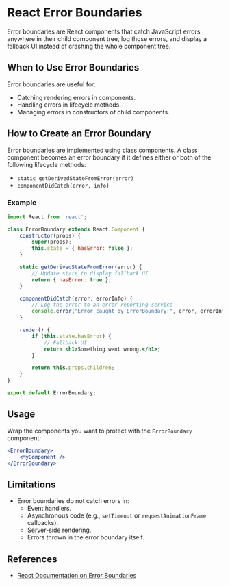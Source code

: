 # React Error Boundaries

Error boundaries are React components that catch JavaScript errors anywhere in their child component tree, log those errors, and display a fallback UI instead of crashing the whole component tree.

## When to Use Error Boundaries
Error boundaries are useful for:
- Catching rendering errors in components.
- Handling errors in lifecycle methods.
- Managing errors in constructors of child components.

## How to Create an Error Boundary
Error boundaries are implemented using class components. A class component becomes an error boundary if it defines either or both of the following lifecycle methods:
- `static getDerivedStateFromError(error)`
- `componentDidCatch(error, info)`

### Example
```jsx
import React from 'react';

class ErrorBoundary extends React.Component {
    constructor(props) {
        super(props);
        this.state = { hasError: false };
    }

    static getDerivedStateFromError(error) {
        // Update state to display fallback UI
        return { hasError: true };
    }

    componentDidCatch(error, errorInfo) {
        // Log the error to an error reporting service
        console.error("Error caught by ErrorBoundary:", error, errorInfo);
    }

    render() {
        if (this.state.hasError) {
            // Fallback UI
            return <h1>Something went wrong.</h1>;
        }

        return this.props.children;
    }
}

export default ErrorBoundary;
```

## Usage
Wrap the components you want to protect with the `ErrorBoundary` component:
```jsx
<ErrorBoundary>
    <MyComponent />
</ErrorBoundary>
```

## Limitations
- Error boundaries do not catch errors in:
    - Event handlers.
    - Asynchronous code (e.g., `setTimeout` or `requestAnimationFrame` callbacks).
    - Server-side rendering.
    - Errors thrown in the error boundary itself.

## References
- [React Documentation on Error Boundaries](https://reactjs.org/docs/error-boundaries.html)